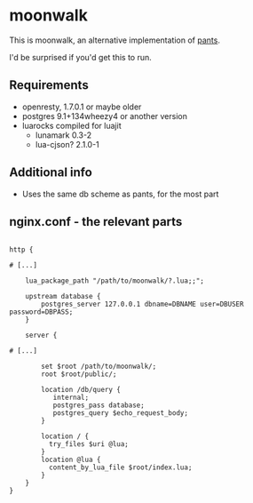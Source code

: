 # moonwalk

This is moonwalk, an alternative implementation of [pants](https://github.com/hmans/pants).

I'd be surprised if you'd get this to run.

## Requirements

  * openresty, 1.7.0.1 or maybe older
  * postgres 9.1+134wheezy4 or another version
  * luarocks compiled for luajit
    * lunamark 0.3-2
    * lua-cjson? 2.1.0-1

## Additional info

  * Uses the same db scheme as pants, for the most part


## nginx.conf - the relevant parts

```

http {

# [...]

    lua_package_path "/path/to/moonwalk/?.lua;;";

    upstream database {
        postgres_server 127.0.0.1 dbname=DBNAME user=DBUSER password=DBPASS;
    }

    server {

# [...]

        set $root /path/to/moonwalk/;
        root $root/public/;

        location /db/query {
           internal;
           postgres_pass database;
           postgres_query $echo_request_body;
        }

        location / {
          try_files $uri @lua;
        }
        location @lua {
          content_by_lua_file $root/index.lua;
        }
    }
}
```
